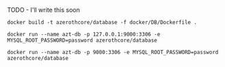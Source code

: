 TODO - I'll write this soon

`docker build -t azerothcore/database -f docker/DB/Dockerfile .`

`docker run --name azt-db -p 127.0.0.1:9000:3306 -e MYSQL_ROOT_PASSWORD=password azerothcore/database`

`docker run --name azt-db -p 9000:3306 -e MYSQL_ROOT_PASSWORD=password azerothcore/database`
